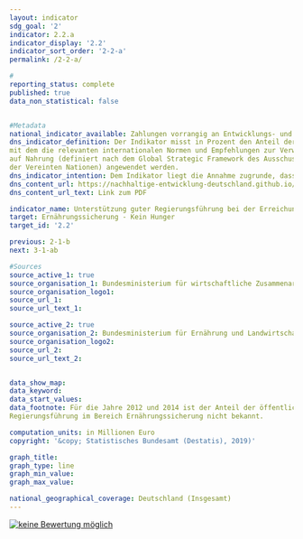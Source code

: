 ```yaml
---                       
layout: indicator                       
sdg_goal: '2'                       
indicator: 2.2.a                       
indicator_display: '2.2'                       
indicator_sort_order: '2-2-a'                       
permalink: /2-2-a/                       

#                       
reporting_status: complete                       
published: true                       
data_non_statistical: false                       


#Metadata                       
national_indicator_available: Zahlungen vorrangig an Entwicklungs- und Schwellenländer zur Unterstützung guter Regierungsführung für Ernährungssicherung                       
dns_indicator_definition: Der Indikator misst in Prozent den Anteil der ausgezahlten Mittel an den Gesamtausgaben für Ernährungssicherung,
mit dem die relevanten internationalen Normen und Empfehlungen zur Verwirklichung des Rechts
auf Nahrung (definiert nach dem Global Strategic Framework des Ausschusses für die Welternährungssicherung
der Vereinten Nationen) angewendet werden.                       
dns_indicator_intention: Dem Indikator liegt die Annahme zugrunde, dass durch die Förderung der Anwendung internationaler Leitlinien und Empfehlungen im Bereich Ernährungssicherung die Ernährungssituation verbessert und somit ein wichtiger Beitrag zur Erfüllung von SDG 2 und zur Verwirklichung des Rechts auf Nahrung geleistet werden kann. Der Anteil der ausgezahlten Mittel für Ernährungssicherung, der für Governance eingesetzt wird, soll bis 2030 angemessen steigen.                       
dns_content_url: https://nachhaltige-entwicklung-deutschland.github.io/open-sdg-site-starter/public/content/2.2.a.pdf                       
dns_content_url_text: Link zum PDF                       

indicator_name: Unterstützung guter Regierungsführung bei der Erreichung einer angemessenen Ernährung weltweit                       
target: Ernährungssicherung - Kein Hunger                       
target_id: '2.2'                       

previous: 2-1-b                       
next: 3-1-ab                       

#Sources
source_active_1: true                               
source_organisation_1: Bundesministerium für wirtschaftliche Zusammenarbeit und Entwicklung (BMZ)                               
source_organisation_logo1:                                
source_url_1:                                
source_url_text_1:                                

source_active_2: true                               
source_organisation_2: Bundesministerium für Ernährung und Landwirtschaft (BMEL)                               
source_organisation_logo2:                                
source_url_2:                                
source_url_text_2:                                


data_show_map:                        
data_keyword:                        
data_start_values:                        
data_footnote: Für die Jahre 2012 und 2014 ist der Anteil der öffentlichen Entwicklungsausgaben zur Unterstützung guter
Regierungsführung im Bereich Ernährungssicherung nicht bekannt.                       

computation_units: in Millionen Euro                       
copyright: '&copy; Statistisches Bundesamt (Destatis), 2019)'                       

graph_title:                        
graph_type: line                       
graph_min_value:                        
graph_max_value:                        

national_geographical_coverage: Deutschland (Insgesamt)                       
---
```

<a href="https://nachhaltige-entwicklung-deutschland.github.io/open-sdg-site-starter/status/"><img src="https://g205sdgs.github.io/sdg-indicators/public/Wettersymbole/keine Bewertung möglich.png" alt="keine Bewertung möglich" />                           
</a>